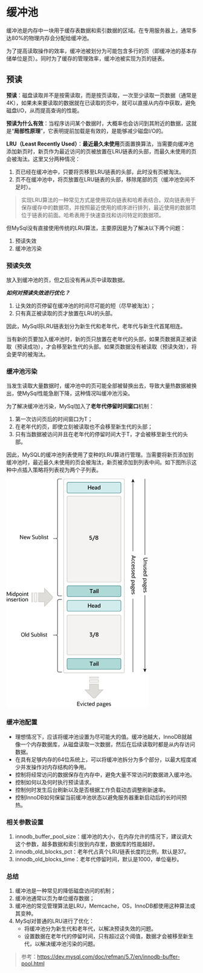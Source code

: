 # 缓冲池
缓冲池是内存中一块用于缓存表数据和索引数据的区域。在专用服务器上，通常多达80%的物理内存会分配给缓冲池。

为了提高读取操作的效率，缓冲池被划分为可能包含多行的页（即缓冲池的基本存储单位是页）。同时为了缓存的管理效率，缓冲池被实现为页的链表。

## 预读
**预读**：磁盘读取并不是按需读取，而是按页读取，一次至少读取一页数据（通常是4K），如果未来要读取的数据就在已读取的页中，就可以直接从内存中获取，避免磁盘I/O，从而提高查询的性能。

**预读为什么有效**：当程序访问某个数据时，大概率也会访问到其附近的数据，这就是“**局部性原理**”，它表明提前加载是有效的，是能够减少磁盘I/O的。

**LRU（Least Recently Used）**：**最近最久未使用**页面置换算法，当需要向缓冲池添加新页时，新页作为最近访问的页被放置在LRU链表的头部，而最久未使用的页会被淘汰。这里又分两种情况：
1. 页已经在缓冲池中，只要将页移至LRU链表的头部，此时没有页被淘汰。
2. 页不在缓冲池中，将页放置在LRU链表的头部，移除尾部的页（缓冲池空间不足时）。

> 实现LRU算法的一种常见方式是使用双向链表和哈希表结合。双向链表用于保存缓存中的数据项，并按照最近使用的顺序进行排列，最近使用的数据项位于链表的前面。哈希表用于快速查找和访问特定的数据项。

但MySql没有直接使用传统的LRU算法，主要原因是为了解决以下两个问题：
1. 预读失效
2. 缓冲池污染

### 预读失效
放入到缓冲池的页，但之后没有再从页中读取数据。

***如何对预读失效进行优化？***
1. 让失效的页停留在缓冲池的时间尽可能的短（尽早被淘汰）；
2. 只有真正被读取的页才放置在LRU的头部。

因此，MySql将LRU链表划分为新生代和老年代，老年代与新生代首尾相连。

当有新的页要加入缓冲池时，新的页只放置在老年代的头部，如果页数据真正被读取（预读成功），才会移至新生代的头部。如果页数据没有被读取（预读失效），将会更早的被淘汰。

### 缓冲池污染
当发生读取大量数据时，缓冲池中的页可能全部被替换出去，导致大量热数据被换出，使MySql性能急剧下降，这种情况叫缓冲池污染。

为了解决缓冲池污染，MySql加入了**老年代停留时间窗口**机制：
1. 第一次访问页后的时间窗口为T；
2. 在老年代的页，即使立刻被读取也不会移至新生代的头部；
3. 只有当数据被访问并且在老年代的停留时间大于T，才会被移至新生代的头部。

因此，MySQL的缓冲池列表使用了变种的LRU算进行管理。当需要将新页添加到缓冲池时，最近最久未使用的页会被淘汰，新页被添加到列表中间。如下图所示这种中点插入策略将列表视为两个子列表。

![Buffer Pool List](../image/MySQL/innodb-buffer-pool-list.png)

### 缓冲池配置
- 理想情况下，应该将缓冲池设置为尽可能大的值。缓冲池越大，InnoDB就越像一个内存数据库，从磁盘读取一次数据，然后在后续读取时都是从内存访问数据。
- 在具有足够内存的64位系统上，可以将缓冲池拆分为多个部分，以最大程度减少并发操作对内存结构的争用。
- 控制将经常访问的数据保存在内存中，避免大量不常访问的数据进入缓冲池。
- 控制如何以及何时执行预读请求。
- 控制何时发生后台刷新以及是否根据工作负载动态调整刷新速率。
- 控制InnoDB如何保留当前缓冲池状态以避免服务器重新启动后的长时间预热。

### 相关参数设置
1. innodb_buffer_pool_size：缓冲池的大小，在内存允许的情况下，建议调大这个参数，越多数据和索引放到内存里，数据库的性能越好。
2. innodb_old_blocks_pct：老年代占真个LRU链表长度的比例，默认是37。
3. innodb_old_blocks_time：老年代停留时间，默认是1000，单位毫秒。

### 总结
1. 缓冲池是一种常见的降低磁盘访问的机制；
2. 缓冲池通常以页为单位缓存数据；
3. 缓冲池的常见管理算法是LRU，Memcache，OS，InnoDB都使用这种算法或其变种。
4. MySql对普通的LRU进行了优化：
	* 将缓冲池分为新生代和老年代，以解决预读失效的问题。
	* 设置数据在老年代的停留时间，只有超过这个阈值，数据才会被移至新生代，以解决缓冲池污染的问题。

> 参考：https://dev.mysql.com/doc/refman/5.7/en/innodb-buffer-pool.html